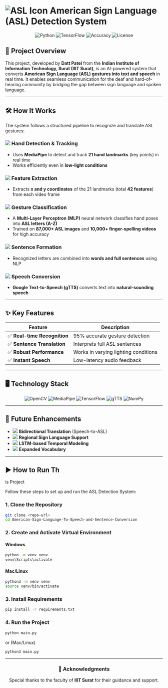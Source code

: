 # <img src="https://img.icons8.com/color/48/000000/sign-language.png" alt="ASL Icon"/> American Sign Language (ASL) Detection System

<div align="center">
  <img src="https://img.shields.io/badge/Python-3.8+-blue?logo=python" alt="Python"/>
  <img src="https://img.shields.io/badge/TensorFlow-2.0+-orange?logo=tensorflow" alt="TensorFlow"/>
  <img src="https://img.shields.io/badge/Accuracy-95%25-brightgreen" alt="Accuracy"/>
  <img src="https://img.shields.io/badge/License-MIT-yellow" alt="License"/>
</div>

## 📌 Project Overview
This project, developed by **Datt Patel** from the **Indian Institute of Information Technology, Surat (IIIT Surat)**, is an AI-powered system that converts **American Sign Language (ASL) gestures into text and speech** in real time. It enables seamless communication for the deaf and hard-of-hearing community by bridging the gap between sign language and spoken language.

---

## 🛠 How It Works
The system follows a structured pipeline to recognize and translate ASL gestures:

### <img src="https://img.icons8.com/color/24/000000/hand.png"/> Hand Detection & Tracking
- Uses **MediaPipe** to detect and track **21 hand landmarks** (key points) in real time
- Works efficiently even in **low-light conditions**

### <img src="https://img.icons8.com/color/24/000000/feature.png"/> Feature Extraction
- Extracts **x and y coordinates** of the 21 landmarks (total **42 features**) from each video frame

### <img src="https://img.icons8.com/color/24/000000/artificial-intelligence.png"/> Gesture Classification
- A **Multi-Layer Perceptron (MLP)** neural network classifies hand poses into **ASL letters (A-Z)**
- Trained on **87,000+ ASL images** and **10,000+ finger-spelling videos** for high accuracy

### <img src="https://img.icons8.com/color/24/000000/speech-to-text.png"/> Sentence Formation
- Recognized letters are combined into **words and full sentences** using NLP

### <img src="https://img.icons8.com/color/24/000000/voice.png"/> Speech Conversion
- **Google Text-to-Speech (gTTS)** converts text into **natural-sounding speech**

---

## ✨ Key Features
| Feature | Description |
|---------|-------------|
| ✅ **Real-time Recognition** | 95% accurate gesture detection |
| ✅ **Sentence Translation** | Interprets full ASL sentences |
| ✅ **Robust Performance** | Works in varying lighting conditions |
| ✅ **Instant Speech** | Low-latency audio feedback |

---

## 🖥 Technology Stack
<div align="center">
  <img src="https://img.shields.io/badge/OpenCV-5.0+-green?logo=opencv" alt="OpenCV"/>
  <img src="https://img.shields.io/badge/MediaPipe-0.8.9-blue" alt="MediaPipe"/>
  <img src="https://img.shields.io/badge/TensorFlow-2.7.0-orange?logo=tensorflow" alt="TensorFlow"/>
  <img src="https://img.shields.io/badge/gTTS-2.2.4-red" alt="gTTS"/>
  <img src="https://img.shields.io/badge/NumPy-1.21-blue" alt="NumPy"/>
</div>

---

## 🚀 Future Enhancements
- <img src="https://img.icons8.com/color/14/000000/communication.png"/> **Bidirectional Translation** (Speech-to-ASL)
- <img src="https://img.icons8.com/color/14/000000/globe.png"/> **Regional Sign Language Support**
- <img src="https://img.icons8.com/color/14/000000/neural-network.png"/> **LSTM-based Temporal Modeling**
- <img src="https://img.icons8.com/color/14/000000/dictionary.png"/> **Expanded Vocabulary**

---

## ▶️ How to Run Th
is Project

Follow these steps to set up and run the ASL Detection System:

### 1. Clone the Repository
```sh
git clone <repo-url>
cd American-Sign-Language-To-Speech-and-Sentence-Conversion
```

### 2. Create and Activate Virtual Environment

#### **Windows**
```sh
python -m venv venv
venv\Scripts\activate
```

#### **Mac/Linux**
```sh
python3 -m venv venv
source venv/bin/activate
```

### 3. Install Requirements
```sh
pip install -r requirements.txt
```

### 4. Run the Project
```sh
python main.py
```
or (Mac/Linux)
```sh
python3 main.py
```

---

<div align="center">
  <h3>📜 Acknowledgments</h3>
  <p>Special thanks to the faculty of <b>IIIT Surat</b> for their guidance and support.</p>
</div>


